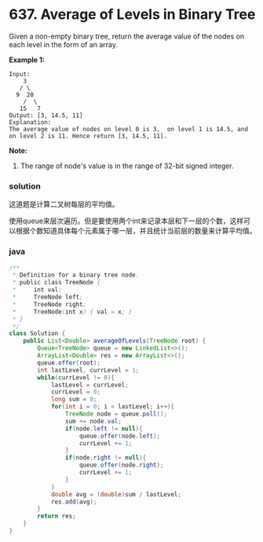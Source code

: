 # 637. Average of Levels in Binary Tree

Given a non-empty binary tree, return the average value of the nodes on each level in the form of an array.

**Example 1:**

```
Input:
    3
   / \
  9  20
    /  \
   15   7
Output: [3, 14.5, 11]
Explanation:
The average value of nodes on level 0 is 3,  on level 1 is 14.5, and on level 2 is 11. Hence return [3, 14.5, 11].
```



**Note:**

1. The range of node's value is in the range of 32-bit signed integer.

### solution

这道题是计算二叉树每层的平均值。

使用queue来层次遍历。但是要使用两个int来记录本层和下一层的个数，这样可以根据个数知道具体每个元素属于哪一层，并且统计当前层的数量来计算平均值。

### java

```java
/**
 * Definition for a binary tree node.
 * public class TreeNode {
 *     int val;
 *     TreeNode left;
 *     TreeNode right;
 *     TreeNode(int x) { val = x; }
 * }
 */
class Solution {
    public List<Double> averageOfLevels(TreeNode root) {
        Queue<TreeNode> queue = new LinkedList<>();
        ArrayList<Double> res = new ArrayList<>();
        queue.offer(root);
        int lastLevel, currLevel = 1;
        while(currLevel != 0){
            lastLevel = currLevel;
            currLevel = 0;
            long sum = 0;
            for(int i = 0; i < lastLevel; i++){
                TreeNode node = queue.poll();
                sum += node.val;
                if(node.left != null){
                    queue.offer(node.left);
                    currLevel += 1;
                }
                if(node.right != null){
                    queue.offer(node.right);
                    currLevel += 1;
                }
            }
            double avg = (double)sum / lastLevel;
            res.add(avg);
        }
        return res;
    }
}
```

